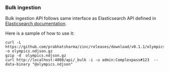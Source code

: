 
### Bulk ingestion

Bulk ingestion API follows same interface as Elasticsearch API defined in [Elasticsearch documentation](https://www.elastic.co/guide/en/elasticsearch/reference/current/docs-bulk.html).


Here is a sample of how to use it:

```shell
curl -L https://github.com/prabhatsharma/zinc/releases/download/v0.1.1/olympics.ndjson.gz -o olympics.ndjson.gz
gzip -d  olympics.ndjson.gz 
curl http://localhost:4080/api/_bulk -i -u admin:Complexpass#123  --data-binary "@olympics.ndjson"
```



